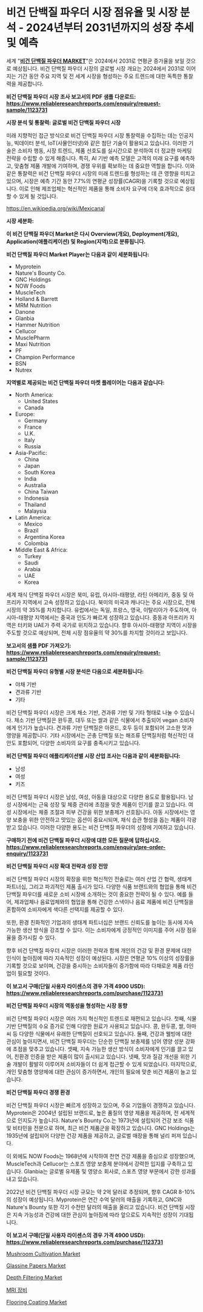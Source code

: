 <p><h1>비건 단백질 파우더 시장 점유율 및 시장 분석 - 2024년부터 2031년까지의 성장 추세 및 예측</h1></p><p>세계 "<strong><a href="https://www.reliableresearchreports.com/vegan-protein-powder-r1123731?utm_campaign=106&utm_medium=8&utm_source=Github&utm_content=ia&utm_term=13112024&utm_id=vegan-protein-powder">비건 단백질 파우더 MARKET</a></strong>"은 2024에서 2031로 연평균 증가율을 보일 것으로 예상됩니다. 비건 단백질 파우더 시장의 글로벌 시장 개요는 2024에서 2031로 이어지는 기간 동안 주요 지역 및 전 세계 시장을 형성하는 주요 트렌드에 대한 독특한 통찰력을 제공합니다.</p>
<p><strong>비건 단백질 파우더 시장 조사 보고서의 PDF 샘플 다운로드: <a href="https://www.reliableresearchreports.com/enquiry/request-sample/1123731?utm_campaign=106&utm_medium=8&utm_source=Github&utm_content=ia&utm_term=13112024&utm_id=vegan-protein-powder">https://www.reliableresearchreports.com/enquiry/request-sample/1123731</a></strong></p>
<p><strong>시장 분석 및 통찰력: 글로벌 비건 단백질 파우더 시장</strong></p>
<p><p>미래 지향적인 접근 방식으로 비건 단백질 파우더 시장 통찰력을 수집하는 데는 인공지능, 빅데이터 분석, IoT(사물인터넷)와 같은 첨단 기술이 활용되고 있습니다. 이러한 기술은 소비자 행동, 시장 트렌드, 제품 선호도를 실시간으로 분석하여 더 정교한 마케팅 전략을 수립할 수 있게 해줍니다. 특히, AI 기반 예측 모델은 고객의 미래 요구를 예측하고, 맞춤형 제품 개발에 기여하며, 경쟁 우위를 확보하는 데 중요한 역할을 합니다. 이와 같은 통찰력은 비건 단백질 파우더 시장의 미래 트렌드를 형성하는 데 큰 영향을 미치고 있으며, 시장은 예측 기간 동안 7.7%의 연평균 성장률(CAGR)을 기록할 것으로 예상됩니다. 이로 인해 제조업체는 혁신적인 제품을 통해 소비자 요구에 더욱 효과적으로 응대할 수 있게 될 것입니다.</p></p>
<p><a href="%7CAUTHORITHY_DOMAIN_URL%7C?utm_campaign=106&utm_medium=8&utm_source=Github&utm_content=ia&utm_term=13112024&utm_id=vegan-protein-powder">https://en.wikipedia.org/wiki/Mexicanal</a></p>
<p><strong>시장 세분화:</strong></p>
<p><strong>이 비건 단백질 파우더 Market은 다시 Overview(개요), Deployment(개요), Application(애플리케이션) 및 Region(지역)으로 분류됩니다.</strong></p>
<p><strong>비건 단백질 파우더 Market Player는 다음과 같이 세분화됩니다:</strong></p>
<p><ul><li>Myprotein</li><li>Nature's Bounty Co.</li><li>GNC Holdings</li><li>NOW Foods</li><li>MuscleTech</li><li>Holland & Barrett</li><li>MRM Nutrition</li><li>Danone</li><li>Glanbia</li><li>Hammer Nutrition</li><li>Cellucor</li><li>MusclePharm</li><li>Maxi Nutrition</li><li>PF</li><li>Champion Performance</li><li>BSN</li><li>Nutrex</li></ul></p>
<p><strong>지역별로 제공되는 비건 단백질 파우더 마켓 플레이어는 다음과 같습니다:</strong></p>
<p><ul>
    <li>
        North America:
        <ul>
            <li>United States</li>
            <li>Canada</li>
        </ul>
    </li>
    <li>
        Europe:
        <ul>
            <li>Germany</li>
            <li>France</li>
            <li>U.K.</li>
            <li>Italy</li>
            <li>Russia</li>
        </ul>
    </li>
    <li>
        Asia-Pacific:
        <ul>
            <li>China</li>
            <li>Japan</li>
            <li>South Korea</li>
            <li>India</li>
            <li>Australia</li>
            <li>China Taiwan</li>
            <li>Indonesia</li>
            <li>Thailand</li>
            <li>Malaysia</li>
        </ul>
    </li>
    <li>
        Latin America:
        <ul>
            <li>Mexico</li>
            <li>Brazil</li>
            <li>Argentina Korea</li>
            <li>Colombia</li>
        </ul>
    </li>
    <li>
        Middle East & Africa:
        <ul>
            <li>Turkey</li>
            <li>Saudi</li>
            <li>Arabia</li>
            <li>UAE</li>
            <li>Korea</li>
        </ul>
    </li>
    </ul></p>
<p><p>세계 채식 단백질 파우더 시장은 북미, 유럽, 아시아-태평양, 라틴 아메리카, 중동 및 아프리카 지역에서 고속 성장하고 있습니다. 북미의 미국과 캐나다는 주요 시장으로, 전체 시장의 약 35%를 차지합니다. 유럽에서는 독일, 프랑스, 영국, 이탈리아가 주도하며, 아시아-태평양 지역에서는 중국과 인도가 빠르게 성장하고 있습니다. 중동과 아프리카 지역은 터키와 UAE가 주력 국가로 위치하고 있습니다. 향후 아시아-태평양 지역이 시장을 주도할 것으로 예상되며, 전체 시장 점유율의 약 30%를 차지할 것이라고 보입니다.</p></p>
<p><strong>보고서의 샘플 PDF 가져오기: <a href="https://www.reliableresearchreports.com/enquiry/request-sample/1123731?utm_campaign=106&utm_medium=8&utm_source=Github&utm_content=ia&utm_term=13112024&utm_id=vegan-protein-powder">https://www.reliableresearchreports.com/enquiry/request-sample/1123731</a></strong></p>
<p><strong>비건 단백질 파우더 유형별 시장 분석은 다음으로 세분화됩니다:</strong></p>
<p><ul><li>야채 기반</li><li>견과류 기반</li><li>기타</li></ul></p>
<p><p>비건 단백질 파우더 시장은 크게 채소 기반, 견과류 기반 및 기타 형태로 나눌 수 있습니다. 채소 기반 단백질은 완두콩, 대두 또는 쌀과 같은 식물에서 추출되어 vegan 소비자에게 인기가 높습니다. 견과류 기반 단백질은 아몬드, 호두 등이 포함되어 고소한 맛과 영양을 제공합니다. 기타 시장에서는 곤충 단백질 또는 해조류 단백질처럼 혁신적인 대안도 포함되어, 다양한 소비자의 요구를 충족시키고 있습니다.</p></p>
<p><strong>비건 단백질 파우더 애플리케이션별 시장 산업 조사는 다음과 같이 세분화됩니다:</strong></p>
<p><ul><li>남성</li><li>여성</li><li>키즈</li></ul></p>
<p><p>비건 단백질 파우더 시장은 남성, 여성, 아동을 대상으로 다양한 용도로 활용됩니다. 남성 시장에서는 근육 성장 및 체중 관리에 초점을 맞춘 제품이 인기를 끌고 있습니다. 여성 시장에서는 체중 조절과 피부 건강을 위한 보충제가 선호됩니다. 아동 시장에서는 영양 보충을 위한 안전하고 맛있는 옵션이 중요시되며, 채식 습관 형성을 돕는 제품이 각광받고 있습니다. 이러한 다양한 용도는 비건 단백질 파우더의 성장에 기여하고 있습니다.</p></p>
<p><strong>구매하기 전에 비건 단백질 파우더 시장에 대한 모든 질문에 답하십시오. <a href="https://www.reliableresearchreports.com/enquiry/pre-order-enquiry/1123731?utm_campaign=106&utm_medium=8&utm_source=Github&utm_content=ia&utm_term=13112024&utm_id=vegan-protein-powder">https://www.reliableresearchreports.com/enquiry/pre-order-enquiry/1123731</a></strong></p>
<p><strong>비건 단백질 파우더 시장 확대 전략과 성장 전망</strong></p>
<p><p>비건 단백질 파우더 시장의 확장을 위한 혁신적인 전술로는 여러 산업 간 협력, 생태계 파트너십, 그리고 파괴적인 제품 출시가 있다. 다양한 식품 브랜드와의 협업을 통해 비건 단백질 파우더를 새로운 소비 시장에 소개하는 것이 중요한 전략이 될 수 있다. 예를 들어, 제과업체나 음료업체와의 협업을 통해 건강한 스낵이나 음료 제품에 비건 단백질을 혼합하여 소비자에게 색다른 선택지를 제공할 수 있다. </p><p>또한, 환경 친화적인 기업과의 생태계 파트너십은 브랜드 신뢰도를 높이는 동시에 지속 가능한 생산 방식을 강조할 수 있다. 이는 소비자에게 긍정적인 이미지를 주어 시장 점유율을 증가시킬 수 있다. </p><p>향후 비건 단백질 파우더 시장은 이러한 전략과 함께 개인의 건강 및 환경 문제에 대한 인식이 높아짐에 따라 지속적인 성장이 예상된다. 시장은 연평균 10% 이상의 성장률을 기록할 것으로 보이며, 건강을 중시하는 소비자들이 증가함에 따라 다채로운 제품 라인업이 필요할 것이다.</p></p>
<p><strong>이 보고서 구매(단일 사용자 라이센스의 경우 가격 4900 USD): <a href="https://www.reliableresearchreports.com/purchase/1123731?utm_campaign=106&utm_medium=8&utm_source=Github&utm_content=ia&utm_term=13112024&utm_id=vegan-protein-powder">https://www.reliableresearchreports.com/purchase/1123731</a></strong></p>
<p><strong>비건 단백질 파우더 시장의 역동성을 형성하는 시장 동향</strong></p>
<p><p>비건 단백질 파우더 시장은 여러 가지 혁신적인 트렌드로 재편되고 있습니다. 첫째, 식물 기반 단백질의 수요 증가로 인해 다양한 원료가 사용되고 있습니다. 콩, 완두콩, 쌀, 아마씨 등 다양한 식물에서 유래한 단백질이 선호되고 있습니다. 둘째, 건강과 웰빙에 대한 관심이 높아지면서, 비건 단백질 파우더는 단순한 단백질 보충제를 넘어 영양 성분 강화에 초점을 맞추고 있습니다. 셋째, 지속 가능한 생산 방식이 소비자에게 인기를 끌고 있어, 친환경 인증을 받은 제품이 많이 출시되고 있습니다. 넷째, 맛과 질감 개선을 위한 기술 개발이 활발히 이루어져 소비자들이 더 쉽게 접근할 수 있게 되었습니다. 마지막으로, 개인 맞춤형 영양제에 대한 관심이 증가하면서, 개인의 필요에 맞춘 비건 제품이 늘고 있습니다.</p></p>
<p><strong>비건 단백질 파우더 경쟁 환경</strong></p>
<p><p>비건 단백질 파우더 시장은 빠르게 성장하고 있으며, 주요 기업들이 경쟁하고 있습니다. Myprotein은 2004년 설립된 브랜드로, 높은 품질의 영양 제품을 제공하며, 전 세계적으로 인지도가 높습니다. Nature's Bounty Co.는 1973년에 설립되어 건강 보조 식품 및 비타민을 전문으로 하며, 최근 비건 제품군을 확장하고 있습니다. GNC Holdings는 1935년에 설립되어 다양한 건강 제품을 제공하고, 글로벌 매장을 통해 널리 퍼져 있습니다.</p><p>이 외에도 NOW Foods는 1968년에 시작하여 천연 건강 제품을 중심으로 성장했으며, MuscleTech과 Cellucor는 스포츠 영양 보충제 분야에서 강력한 입지를 구축하고 있습니다. Glanbia는 글로벌 유제품 및 영양소 회사로, 스포츠 영양 부문에서 강한 성과를 내고 있습니다.</p><p>2022년 비건 단백질 파우더 시장 규모는 약 2억 달러로 추정되며, 향후 CAGR 8-10%의 성장이 예상됩니다. Myprotein은 연간 수억 달러의 매출을 기록하고, GNC와 Nature's Bounty 또한 각기 수천만 달러의 매출을 올리고 있습니다. 비건 단백질 시장은 지속 가능성과 건강에 대한 관심이 높아짐에 따라 앞으로도 지속적인 성장이 기대됩니다.</p></p>
<p><strong>이 보고서 구매(단일 사용자 라이센스의 경우 가격 4900 USD): <a href="https://www.reliableresearchreports.com/purchase/1123731?utm_campaign=106&utm_medium=8&utm_source=Github&utm_content=ia&utm_term=13112024&utm_id=vegan-protein-powder">https://www.reliableresearchreports.com/purchase/1123731</a></strong></p>
<p><p><a href="https://issuu.com/reportprime-2/docs/mushroom-cultivation-market-size-20_6cb77645d571dd?utm_campaign=106&utm_medium=8&utm_source=Github&utm_content=ia&utm_term=13112024&utm_id=vegan-protein-powder">Mushroom Cultivation Market</a></p><p><a href="https://www.linkedin.com/pulse/glassine-papers-market-matrix-applications-types-cagr-veumc?utm_campaign=106&utm_medium=8&utm_source=Github&utm_content=ia&utm_term=13112024&utm_id=vegan-protein-powder">Glassine Papers Market</a></p><p><a href="https://issuu.com/reportprime-2/docs/depth-filtering-market-size-2030.pp_c72218228efd29?utm_campaign=106&utm_medium=8&utm_source=Github&utm_content=ia&utm_term=13112024&utm_id=vegan-protein-powder">Depth Filtering Market</a></p><p><a href="https://github.com/sougarounis/Market-Research-Report-List-6/blob/main/492994824005.md?utm_campaign=106&utm_medium=8&utm_source=Github&utm_content=ia&utm_term=13112024&utm_id=vegan-protein-powder">MRI 장비</a></p><p><a href="https://www.linkedin.com/pulse/flooring-coating-market-size-share-analysis-growth-trends-idpoc?utm_campaign=106&utm_medium=8&utm_source=Github&utm_content=ia&utm_term=13112024&utm_id=vegan-protein-powder">Flooring Coating Market</a></p></p>